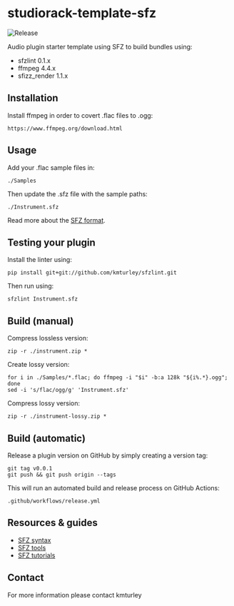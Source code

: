 # studiorack-template-sfz
![Release](https://github.com/studiorack/studiorack-template-sfz/workflows/Release/badge.svg)

Audio plugin starter template using SFZ to build bundles using:

* sfzlint 0.1.x
* ffmpeg 4.4.x
* sfizz_render 1.1.x


## Installation

Install ffmpeg in order to covert .flac files to .ogg:

    https://www.ffmpeg.org/download.html


## Usage

Add your .flac sample files in:

    ./Samples

Then update the .sfz file with the sample paths:

    ./Instrument.sfz

Read more about the [SFZ format](https://sfzformat.com).


## Testing your plugin

Install the linter using:

    pip install git+git://github.com/kmturley/sfzlint.git

Then run using:

    sfzlint Instrument.sfz


## Build (manual)

Compress lossless version:

    zip -r ./instrument.zip *

Create lossy version:

    for i in ./Samples/*.flac; do ffmpeg -i "$i" -b:a 128k "${i%.*}.ogg"; done
    sed -i 's/flac/ogg/g' 'Instrument.sfz'

Compress lossy version:

    zip -r ./instrument-lossy.zip *


## Build (automatic)

Release a plugin version on GitHub by simply creating a version tag:

    git tag v0.0.1
    git push && git push origin --tags

This will run an automated build and release process on GitHub Actions:

    .github/workflows/release.yml


## Resources & guides

* [SFZ syntax](https://sfzformat.com)
* [SFZ tools](https://sfzformat.com/software/tools)
* [SFZ tutorials](https://sfzformat.com/tutorials/basics)


## Contact

For more information please contact kmturley
